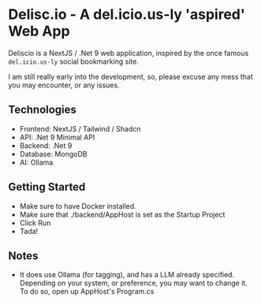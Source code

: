 # Delisc.io - A del.icio.us-ly 'aspired' Web App

Deliscio is a NextJS / .Net 9 web application, inspired by the once famous `del.icio.us-ly` social bookmarking site.

I am still really early into the development, so, please excuse any mess that you may encounter, or any issues.

## Technologies
- Frontend: NextJS / Tailwind / Shadcn
- API: .Net 9 Minimal API
- Backend: .Net 9
- Database: MongoDB
- AI: Ollama


## Getting Started
- Make sure to have Docker installed.
- Make sure that ./backend/AppHost is set as the Startup Project
- Click Run
- Tada!

## Notes
- It does use Ollama (for tagging), and has a LLM already specified. 
  Depending on your system, or preference, you may want to change it. 
  To do so, open up AppHost's Program.cs



